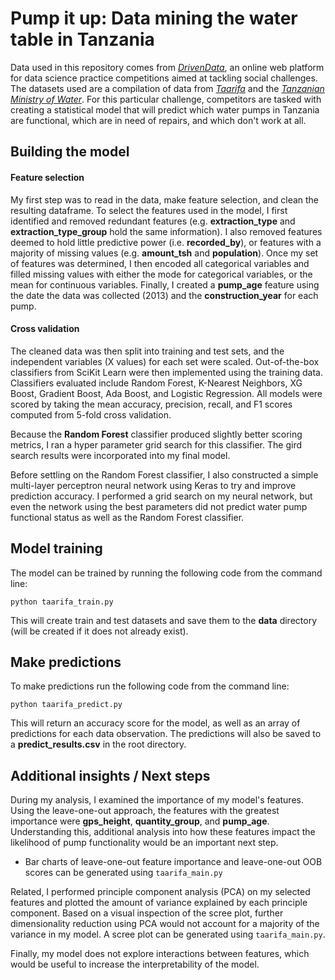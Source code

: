 # Pump it up: Data mining the water table in Tanzania

Data used in this repository comes from [_DrivenData_](https://www.drivendata.org/), an online web platform for data science practice competitions aimed at tackling social challenges. The datasets used are a compilation of data from [_Taarifa_](http://taarifa.org/) and the [_Tanzanian Ministry of Water_](http://maji.go.tz/). For this particular challenge, competitors are tasked with creating a statistical model that will predict which water pumps in Tanzania are functional, which are in need of repairs, and which don't work at all.

## Building the model

#### Feature selection
My first step was to read in the data, make feature selection, and clean the resulting dataframe. To select the features used in the model, I first identified and removed redundant features (e.g. __extraction_type__ and __extraction_type_group__ hold the same information). I also removed features deemed to hold little predictive power (i.e. __recorded_by__), or features with a majority of missing values (e.g. __amount_tsh__ and __population__). Once my set of features was determined, I then encoded all categorical variables and filled missing values with either the mode for categorical variables, or the mean for continuous variables. Finally, I created a __pump_age__ feature using the date the data was collected (2013) and the __construction_year__ for each pump.

#### Cross validation
The cleaned data was then split into training and test sets, and the independent variables (X values) for each set were scaled. Out-of-the-box classifiers from SciKit Learn were then implemented using the training data. Classifiers evaluated include Random Forest, K-Nearest Neighbors, XG Boost, Gradient Boost, Ada Boost, and Logistic Regression. All models were scored by taking the mean accuracy, precision, recall, and F1 scores computed from 5-fold cross validation.

Because the **Random Forest** classifier produced slightly better scoring metrics, I ran a hyper parameter grid search for this classifier. The gird search results were incorporated into my final model.

Before settling on the Random Forest classifier, I also constructed a simple multi-layer perceptron neural network using Keras to try and improve prediction accuracy. I performed a grid search on my neural network, but even the network using the best parameters did not predict water pump functional status as well as the Random Forest classifier.

## Model training

The model can be trained by running the following code from the command line:

```
python taarifa_train.py
```

This will create train and test datasets and save them to the __data__ directory (will be created if it does not already exist).

## Make predictions

To make predictions run the following code from the command line:

```
python taarifa_predict.py
```

This will return an accuracy score for the model, as well as an array of predictions for each data observation. The predictions will also be saved to a __predict_results.csv__ in the root directory.

## Additional insights / Next steps
During my analysis, I examined the importance of my model's features. Using the leave-one-out approach, the features with the greatest importance were __gps_height__, __quantity_group__, and __pump_age__. Understanding this, additional analysis into how these features impact the likelihood of pump functionality would be an important next step.
* Bar charts of leave-one-out feature importance and leave-one-out OOB scores can be generated using `taarifa_main.py`

Related, I performed principle component analysis (PCA) on my selected features and plotted the amount of variance explained by each principle component. Based on a visual inspection of the scree plot, further dimensionality reduction using PCA would not account for a majority of the variance in my model. A scree plot can be generated using `taarifa_main.py`.

Finally, my model does not explore interactions between features, which would be useful to increase the interpretability of the model.
